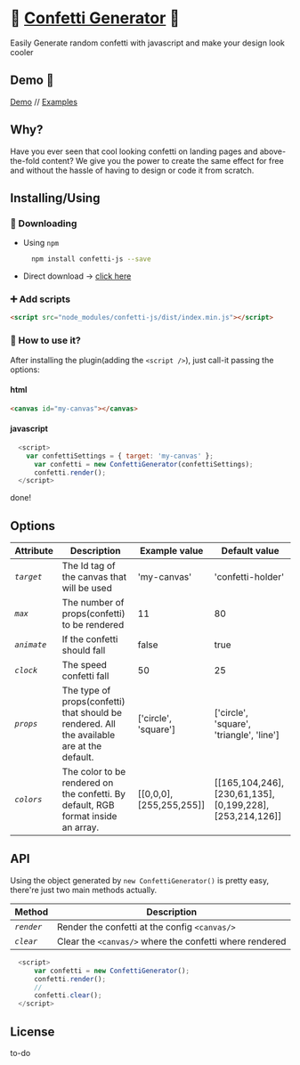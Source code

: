 # 🎉 <a href="https://agezao.github.io/confetti-js" target="_blank">Confetti Generator</a> 🎉
Easily Generate random confetti with javascript and make your design look cooler

## Demo 🚀
<a href="https://agezao.github.io/confetti-js" target="_blank">Demo</a> // <a href="https://agezao.github.io/confetti-js/examples" target="_blank">Examples</a>

## Why?
Have you ever seen that cool looking confetti on landing pages and above-the-fold content? We give you the power to create the same effect for free and without the hassle of having to design or code it from scratch.

## Installing/Using
### 📲 Downloading
- Using `npm`

    ```bash
      npm install confetti-js --save
    ```

- Direct download -> [click here](https://github.com/agezao/confetti-js/archive/master.zip)

### ➕ Add scripts

```html
<script src="node_modules/confetti-js/dist/index.min.js"></script>
```

### 🤔 How to use it?
After installing the plugin(adding the ``<script />``), just call-it passing the options:
#### html
```html
<canvas id="my-canvas"></canvas>
```

#### javascript
```javascript
  <script>
    var confettiSettings = { target: 'my-canvas' };
      var confetti = new ConfettiGenerator(confettiSettings);
      confetti.render();
  </script>
```
done!

## Options

| Attribute | Description | Example value | Default value |
|---------------------------|-------------|--------------------|---------|
| *`target`* | The Id tag of the canvas that will be used | 'my-canvas' | 'confetti-holder' |
| *`max`* | The number of props(confetti) to be rendered | 11 | 80 |
| *`animate`* | If the confetti should fall | false | true |
| *`clock`* | The speed confetti fall | 50 | 25 |
| *`props`* | The type of props(confetti) that should be rendered. All the available are at the default. | ['circle', 'square'] | ['circle', 'square', 'triangle', 'line'] |
| *`colors`* | The color to be rendered on the confetti. By default, RGB format inside an array. | [[0,0,0], [255,255,255]] | [[165,104,246],[230,61,135],[0,199,228],[253,214,126]] |

## API
Using the object generated by `new ConfettiGenerator()` is pretty easy, there're just two main methods actually.

| Method | Description |
|---------------------------|-------------|
| *`render`* | Render the confetti at the config `<canvas/>` |
| *`clear`* | Clear the `<canvas/>` where the confetti where rendered |

```javascript
  <script>
      var confetti = new ConfettiGenerator();
      confetti.render();
      //
      confetti.clear();
  </script>
```

## License
to-do
